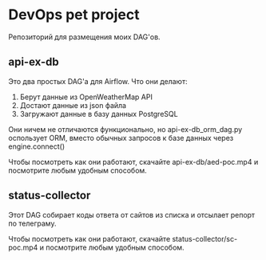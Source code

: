 # DevOps pet project

Репозиторий для размещения моих DAG'ов.

## api-ex-db

Это два простых DAG'a для Airflow. Что они делают:

1. Берут данные из OpenWeatherMap API
2. Достают данные из json файла
3. Загружают данные в базу данных PostgreSQL

Они ничем не отличаются функционально, но api-ex-db_orm_dag.py оспользует ORM, вместо обычных запросов к базе данных через engine.connect()

Чтобы посмотреть как они работают, скачайте api-ex-db/aed-poc.mp4 и посмотрите любым удобным способом.

## status-collector

Этот DAG собирает коды ответа от сайтов из списка и отсылает репорт по телеграму.

Чтобы посмотреть как они работают, скачайте status-collector/sc-poc.mp4 и посмотрите любым удобным способом.



